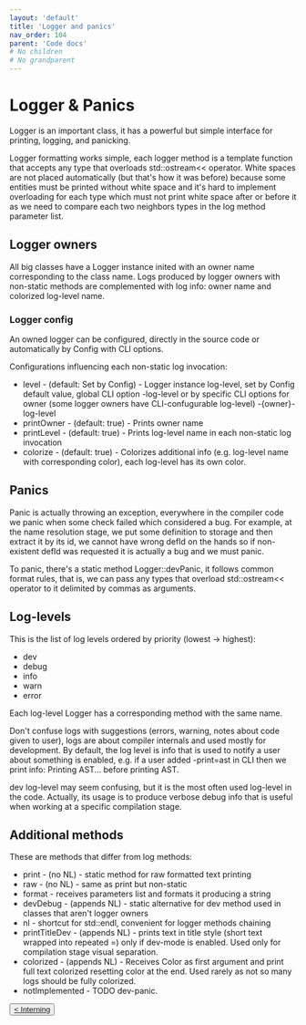 ```yaml
---
layout: 'default'
title: 'Logger and panics'
nav_order: 104
parent: 'Code docs'
# No children
# No grandparent
---
```


# Logger & Panics

<span class="inline-code highlight-jc hljs">Logger</span> is an important class, it has a powerful but simple interface for printing, logging, and panicking.

Logger formatting works simple, each logger method is a template function that accepts any type that overloads
<span class="inline-code highlight-jc hljs">std::ostream&lt;&lt;</span> operator. White spaces are not placed automatically (but that's how it was before) because some
entities must be printed without white space and it's hard to implement overloading for each type which must not print
white space after or before it as we need to compare each two neighbors types in the log method parameter list.

## Logger owners

All big classes have a Logger instance inited with an owner name corresponding to the class name. Logs produced by
logger owners with non-static methods are complemented with log info: owner name and colorized log-level name.

### Logger config

An owned logger can be configured, directly in the source code or automatically by Config with CLI options.

Configurations influencing each non-static log invocation:

* <span class="inline-code highlight-jc hljs">level</span> - (default: Set by <span class="inline-code highlight-jc hljs">Config</span>) - Logger instance log-level, set by <span class="inline-code highlight-jc hljs">Config</span> default value, global CLI option
  <span class="inline-code highlight-jc hljs">-log-level</span> or by specific CLI options for owner (some logger owners have CLI-confugurable log-level)
  <span class="inline-code highlight-jc hljs">-{owner}-log-level</span>
* <span class="inline-code highlight-jc hljs">printOwner</span> - (default: <span class="inline-code highlight-jc hljs"><span class="hljs-literal">true</span></span>) - Prints owner name
* <span class="inline-code highlight-jc hljs">printLevel</span> - (default: <span class="inline-code highlight-jc hljs"><span class="hljs-literal">true</span></span>) - Prints log-level name in each non-static log invocation
* <span class="inline-code highlight-jc hljs">colorize</span> - (default: <span class="inline-code highlight-jc hljs"><span class="hljs-literal">true</span></span>) - Colorizes additional info (e.g. log-level name with corresponding color), each
  log-level has its own color.

## Panics

Panic is actually throwing an exception, everywhere in the compiler code we panic when some check failed which
considered a bug. For example, at the name resolution stage, we put some definition to storage and then extract it by
its id, we cannot have wrong <span class="inline-code highlight-jc hljs">defId</span> on the hands so if non-existent <span class="inline-code highlight-jc hljs">defId</span> was requested it is actually a bug and we
must panic.

To panic, there's a static method <span class="inline-code highlight-jc hljs">Logger::devPanic</span>, it follows common format rules, that is, we can pass any types
that overload <span class="inline-code highlight-jc hljs">std::ostream&lt;&lt;</span> operator to it delimited by commas as arguments.

## Log-levels

This is the list of log levels ordered by priority (lowest -&gt; highest):

* <span class="inline-code highlight-jc hljs">dev</span>
* <span class="inline-code highlight-jc hljs">debug</span>
* <span class="inline-code highlight-jc hljs">info</span>
* <span class="inline-code highlight-jc hljs">warn</span>
* <span class="inline-code highlight-jc hljs">error</span>

Each log-level Logger has a corresponding method with the same name.

Don't confuse logs with suggestions (errors, warning, notes about code given to user), logs are about compiler internals
and used mostly for development. By default, the log level is <span class="inline-code highlight-jc hljs">info</span> that is used to notify a user about something is
enabled, e.g. if a user added <span class="inline-code highlight-jc hljs">-print=ast</span> in CLI then we print <span class="inline-code highlight-jc hljs">info: Printing AST...</span> before printing AST.

<span class="inline-code highlight-jc hljs">dev</span> log-level may seem confusing, but it is the most often used log-level in the code. Actually, its usage is to
produce verbose debug info that is useful when working at a specific compilation stage.

## Additional methods

These are methods that differ from log methods:

* <span class="inline-code highlight-jc hljs">print</span> - (no NL) - static method for raw formatted text printing
* <span class="inline-code highlight-jc hljs">raw</span> - (no NL) - same as <span class="inline-code highlight-jc hljs">print</span> but non-static
* <span class="inline-code highlight-jc hljs">format</span> - receives parameters list and formats it producing a string
* <span class="inline-code highlight-jc hljs">devDebug</span> - (appends NL) - static alternative for <span class="inline-code highlight-jc hljs">dev</span> method used in classes that aren't logger owners
* <span class="inline-code highlight-jc hljs">nl</span> - shortcut for <span class="inline-code highlight-jc hljs">std::endl</span>, convenient for logger methods chaining
* <span class="inline-code highlight-jc hljs">printTitleDev</span> - (appends NL) - prints text in title style (short text wrapped into repeated <span class="inline-code highlight-jc hljs">=</span>) only if dev-mode is
  enabled. Used only for compilation stage visual separation.
* <span class="inline-code highlight-jc hljs">colorized</span> - (appends NL) - Receives <span class="inline-code highlight-jc hljs">Color</span> as first argument and print full text colorized resetting color at the
  end. Used rarely as not so many logs should be fully colorized.
* <span class="inline-code highlight-jc hljs">notImplemented</span> - TODO dev-panic.
<div class="nav-btn-block">
    <button class="nav-btn left">
    <a class="link" href="/dev-book/code-docs/interning">< Interning</a>
</button>

    
</div>
